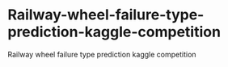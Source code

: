 # Railway-wheel-failure-type-prediction-kaggle-competition
Railway wheel failure type prediction kaggle competition
